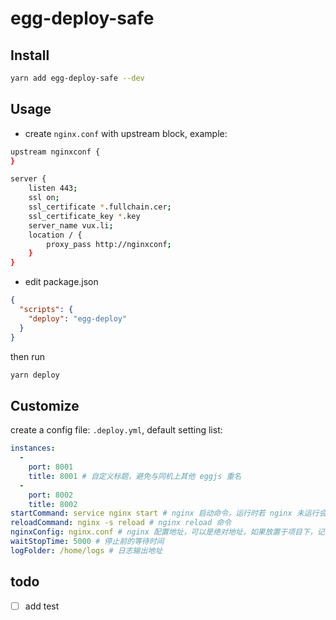 # egg-deploy-safe


## Install

``` bash
yarn add egg-deploy-safe --dev
```

## Usage

* create `nginx.conf` with upstream block, example:

``` bash
upstream nginxconf {
}

server {
    listen 443;
    ssl on;
    ssl_certificate *.fullchain.cer;
    ssl_certificate_key *.key
    server_name vux.li;
    location / {
        proxy_pass http://nginxconf;
    }
}
```

* edit package.json

``` json
{
  "scripts": {
    "deploy": "egg-deploy"
  }
}
```

then run

``` bash
yarn deploy
```

## Customize

create a config file: `.deploy.yml`, default setting list:

``` yml
instances:
  - 
    port: 8001
    title: 8001 # 自定义标题，避免与同机上其他 eggjs 重名
  -
    port: 8002
    title: 8002
startCommand: service nginx start # nginx 启动命令，运行时若 nginx 未运行会尝试执行
reloadCommand: nginx -s reload # nginx reload 命令
nginxConfig: nginx.conf # nginx 配置地址，可以是绝对地址，如果放置于项目下，记得在 nginx 全局配置里 include
waitStopTime: 5000 # 停止前的等待时间
logFolder: /home/logs # 日志输出地址
```

## todo

- [ ] add test
